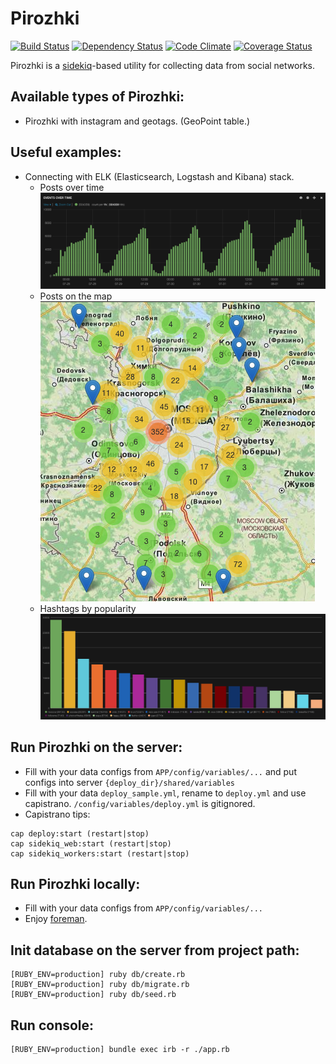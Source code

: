 Pirozhki
========
[![Build Status](https://travis-ci.org/ZubKonst/pirozhki.svg?branch=master)](https://travis-ci.org/ZubKonst/pirozhki)
[![Dependency Status](https://gemnasium.com/ZubKonst/pirozhki.svg)](https://gemnasium.com/ZubKonst/pirozhki)
[![Code Climate](https://codeclimate.com/github/ZubKonst/pirozhki/badges/gpa.svg)](https://codeclimate.com/github/ZubKonst/pirozhki)
[![Coverage Status](https://coveralls.io/repos/ZubKonst/pirozhki/badge.png?branch=master)](https://coveralls.io/r/ZubKonst/pirozhki)

Pirozhki is a [sidekiq](http://sidekiq.org)-based utility for collecting data from social networks. 

Available types of Pirozhki:
--
- Pirozhki with instagram and geotags. (GeoPoint table.)

Useful examples:
--
- Connecting with ELK (Elasticsearch, Logstash and Kibana) stack.
  - Posts over time ![Images over time](info/images_over_time.png)
  - Posts on the map ![Images on the map](info/images_on_the_map.png)  
  - Hashtags by popularity ![Hashtags and Places](info/hashtags_by_popularity.png)  


Run Pirozhki on the server:
--
- Fill with your data configs from `APP/config/variables/...` and put configs into server `{deploy_dir}/shared/variables`  
- Fill with your data `deploy_sample.yml`, rename to `deploy.yml` and use capistrano. `/config/variables/deploy.yml` is gitignored.
- Capistrano tips:
```
cap deploy:start (restart|stop)
cap sidekiq_web:start (restart|stop)
cap sidekiq_workers:start (restart|stop)
```

Run Pirozhki locally:
--
- Fill with your data configs from `APP/config/variables/...`
- Enjoy [foreman](https://github.com/ddollar/foreman).

Init database on the server from project path:
--
```
[RUBY_ENV=production] ruby db/create.rb
[RUBY_ENV=production] ruby db/migrate.rb
[RUBY_ENV=production] ruby db/seed.rb
```

Run console:
--
```
[RUBY_ENV=production] bundle exec irb -r ./app.rb
```
